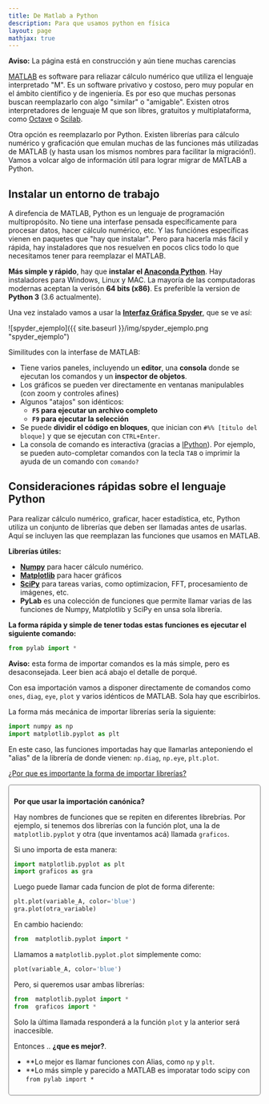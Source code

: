 ```yaml
---
title: De Matlab a Python
description: Para que usamos python en física
layout: page
mathjax: true
---
```


<div class="alert alert-danger" role="alert" >
  <strong>Aviso:</strong> La página está en construcción y aún tiene muchas carencias
</div>

[MATLAB](https://es.wikipedia.org/wiki/MATLAB) es software para reliazar cálculo numérico
que utiliza el lenguaje interpretado "M". Es un software privativo y costoso, pero muy popular en el ámbito
científico y de ingeniería. Es por eso que muchas personas buscan reemplazarlo con algo
"similar" o "amigable". Existen otros interpretadores de lenguaje M que son libres, gratuitos
y multiplataforma, como [Octave](https://es.wikipedia.org/wiki/GNU_Octave) o
[Scilab](https://es.wikipedia.org/wiki/Scilab).

Otra opción es reemplazarlo por Python. Existen librerías para cálculo numérico y graficación
que emulan muchas de las funciones más utilizadas de MATLAB (y hasta usan los mismos nombres
para facilitar la migración!). Vamos a volcar algo de información útil para lograr migrar
de MATLAB a Python.

## Instalar un entorno de trabajo
A direfencia de MATLAB, Python es un lenguaje de programación multipropósito. No tiene una interfase
pensada específicamente para procesar datos, hacer cálculo numérico, etc. Y las funciónes específicas
vienen en paquetes que "hay que instalar". Pero para hacerla más fácil y rápida, hay instaladores que nos
resuelven en pocos clics todo lo que necesitamos tener para reemplazar el MATLAB.

**Más simple y rápido**, hay que **instalar el [Anaconda Python](https://www.anaconda.com/download/#download)**.
Hay instaladores para Windows, Linux y MAC. La mayoría de las computadoras modernas aceptan la verisón **64 bits (x86)**.
Es preferible la version de **Python 3** (3.6 actualmente).

Una vez instalado vamos a usar la **[Interfaz Gráfica Spyder](https://github.com/spyder-ide/spyder)**, que se ve así:

![spyder_ejemplo]({{ site.baseurl }}/img/spyder_ejemplo.png "spyder_ejemplo")

Similitudes con la interfase de MATLAB:
  - Tiene varios paneles, incluyendo un **editor**, una **consola** donde se ejecutan los comandos y un **inspector de objetos**.
  - Los gráficos se pueden ver directamente en ventanas manipulables (con zoom y controles afines)
  - Algunos "atajos" son idénticos:
    - **`F5` para ejecutar un archivo completo**
    - **`F9` para ejecutar la selección**
  - Se puede **dividir el código en bloques**, que inician con `#%% [titulo del bloque]` y que se ejecutan con
    `CTRL+Enter`.
  - La consola de comando es interactiva (gracias a [IPython](https://es.wikipedia.org/wiki/IPython)). Por ejemplo,
    se pueden auto-completar comandos con la tecla `TAB` o imprimir la ayuda de un comando con `comando?`

## Consideraciones rápidas sobre el lenguaje Python

Para realizar cálculo numérico, graficar, hacer estadística, etc, Python utiliza un conjunto de librerías
que deben ser llamadas antes de usarlas. Aquí se incluyen las que reemplazan las funciones que usamos
en MATLAB.

**Librerías útiles:**
  - **[Numpy](http://www.numpy.org/)** para hacer cálculo numérico.
  - **[Matplotlib](http://matplotlib.org/)** para hacer gráficos
  - **[SciPy](http://www.scipy.org/)**
    para tareas varias, como optimizacion, FFT, procesamiento de imágenes, etc.
  - **PyLab** es una colección de funciones que permite llamar varias de las funciones
    de Numpy, Matplotlib y SciPy en unsa sola librería.

**La forma rápida y simple de tener todas estas funciones es ejecutar el siguiente comando:**

```python
from pylab import *
```
<div class="alert alert-info" role="alert" >
  <strong>Aviso:</strong> esta forma de importar comandos es la más simple, pero es desaconsejada.
  Leer bien acá abajo el detalle de porqué.
</div>

Con esa importación vamos a disponer directamente de comandos como `ones`, `diag`, `eye`, `plot` y
varios idénticos de MATLAB. Sola hay que escribirlos.

La forma más mecánica de importar librerías sería la siguiente:

```python
import numpy as np
import matplotlib.pyplot as plt
```
En este caso, las funciones importadas hay que llamarlas anteponiendo el "alias" de la
librería de donde vienen: `np.diag`, `np.eye`, `plt.plot`.

<a data-toggle="collapse" href="#importar_librerias" aria-expanded="false" aria-controls="importar_librerias">¿Por que es importante la forma de importar librerías? <span class="caret"></span></a>

<div id="importar_librerias" class="collapse" markdown="1" style="padding: 10px; border: 1px solid gray; border-radius: 5px;">

**Por que usar la importación canónica?**

Hay nombres de funciones que se repiten en diferentes librebrías. Por ejemplo,
si tenemos dos librerías con la función plot, una la de `matplotlib.pyplot` y otra (que inventamos acá)
llamada `graficos`.

Si uno importa de esta manera:
```python
import matplotlib.pyplot as plt
import graficos as gra
```
Luego puede llamar cada funcion de plot de forma diferente:
```python
plt.plot(variable_A, color='blue')
gra.plot(otra_variable)
```

En cambio haciendo:
```python
from  matplotlib.pyplot import *
```

Llamamos a `matplotlib.pyplot.plot` simplemente como:

```python
plot(variable_A, color='blue')
```

Pero, si queremos usar ambas librerías:
```python
from  matplotlib.pyplot import *
from  graficos import *
```

Solo la última llamada responderá a la función  `plot` y la anterior será inaccesible.

Entonces .. **¿que es mejor?**.
  - **Lo mejor es llamar funciones con Alias, como `np` y `plt`.
  - **Lo más simple y parecido a MATLAB es imporatar todo scipy con `from pylab import *`

</div>
